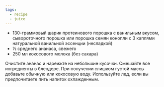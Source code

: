 ```yaml
---
tags:
  - recipe
  - juice
---
```

- 130-граммовый шарик протеинового порошка с ванильным вкусом, сывороточного порошка или порошка семян конопли с 3 каплями натуральной ванильной эссенции (несладкой)
- ½ среднего ананаса, свежего
- 250 мл кокосового молока (без сахара)

Очистите ананас и нарежьте на небольшие кусочки. Смешайте все ингредиенты в блендере. При получении слишком густой массы добавьте обычную или кокосовую воду. Используйте лед, если вы предпочитаете пить напиток охлажденным.